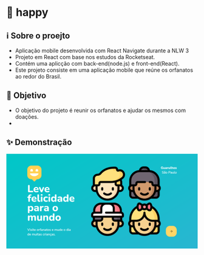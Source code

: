 # 🧒 happy

## ℹ️ Sobre o proejto
- Aplicação mobile desenvolvida com React Navigate durante a NLW 3
- Projeto em React com base nos estudos da Rocketseat.
- Contém uma aplicção com back-end(node.js) e front-end(React).
- Este projeto consiste em uma aplicação mobile que reúne os orfanatos ao redor do Brasil.

## 🎯 Objetivo
- O objetivo do projeto é reunir os orfanatos e ajudar os mesmos com doações.
- 
 ## ✨ Demonstração
![Print img](preview.PNG)
